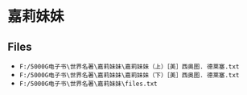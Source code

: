 # 嘉莉妹妹

## Files

- `F:/5000G电子书\世界名著\嘉莉妹妹\嘉莉妹妹（上）［美］西奥图. 德莱塞.txt`
- `F:/5000G电子书\世界名著\嘉莉妹妹\嘉莉妹妹（下）［美］西奥图. 德莱塞.txt`
- `F:/5000G电子书\世界名著\嘉莉妹妹\files.txt`
